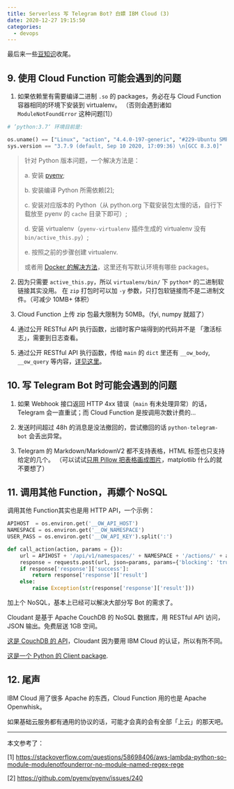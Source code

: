 ```yaml
---
title: Serverless 写 Telegram Bot? 白嫖 IBM Cloud (3)
date: 2020-12-27 19:15:50
categories:
  - devops
---
```


最后来一些[豆知识](https://zh.wikipedia.org/wiki/%E5%86%B7%E7%9F%A5%E8%AD%98)收尾。

<!--more-->


## 9. 使用 Cloud Function 可能会遇到的问题

1. 如果依赖里有需要编译二进制 `.so` 的 packages，务必在与 Cloud Function 容器相同的环境下安装到 virtualenv。
  （否则会遇到诸如 `ModuleNotFoundError` 这种问题[1]）

```python
# ’python:3.7‘ 环境目前是:

os.uname() == ["Linux", "action", "4.4.0-197-generic", "#229-Ubuntu SMP Wed Nov 25 11:05:42 UTC 2020", "x86_64"]
sys.version == "3.7.9 (default, Sep 10 2020, 17:09:36) \n[GCC 8.3.0]"
```

> 针对 Python 版本问题，一个解决方法是：
> 
> a. 安装 [pyenv](https://github.com/pyenv/pyenv);
> 
> b. 安装编译 Python 所需依赖[2];
> 
> c. 安装对应版本的 Python（从 python.org 下载安装包太慢的话，自行下载放至 pyenv 的 `cache` 目录下即可）;
> 
> d. 安装 virtualenv（`pyenv-virtualenv` 插件生成的 virtualenv 没有 `bin/active_this.py`）;
> 
> e. 按照之前的步骤创建 virtualenv.
> 
> 或者用 [Docker 的解决方法](https://github.com/apache/openwhisk/blob/master/docs/actions-python.md#packaging-python-actions-with-a-virtual-environment-in-zip-files)，这里还有写默认环境有哪些 packages。

2. 因为只需要 `active_this.py`，所以 `virtualenv/bin/` 下 `python*` 的二进制软链接其实没用。
  在 `zip` 打包时可以加 `-y` 参数，只打包软链接而不是二进制文件。（可减少 10MB+ 体积）

3. Cloud Function 上传 zip 包最大限制为 50MB。（fyi, numpy 就超了）

4. 通过公开 RESTful API 执行函数，出错时客户端得到的代码并不是 「激活标志」，需要到日志查看。

5. 通过公开 RESTful API 执行函数，传给 `main` 的 `dict` 里还有 `__ow_body`, `__ow_query` 等内容，[详见这里](https://github.com/apache/openwhisk/blob/master/docs/webactions.md#http-context)。

## 10. 写 Telegram Bot 时可能会遇到的问题

1. 如果 Webhook 接口返回 HTTP 4xx 错误（`main` 有未处理异常）的话，Telegram 会一直重试；而 Cloud Function 是按调用次数计费的...

2. 发送时间超过 48h 的消息是没法撤回的，尝试撤回的话 `python-telegram-bot` 会丢出异常。

3. Telegram 的 Markdown/MarkdownV2 都不支持表格，HTML 标签也只支持给定的几个。
  （可以试试[只用 Pillow 把表格画成图片](https://gist.github.com/xiaopc/324acb627e6f1f019ab60b0ec0e355aa)，matplotlib 什么的就不要想了）

<script src="https://gist.github.com/xiaopc/324acb627e6f1f019ab60b0ec0e355aa.js"></script>

## 11. 调用其他 Function，再嫖个 NoSQL

调用其他 Function其实也是用 HTTP API，一个示例：

```python
APIHOST  = os.environ.get('__OW_API_HOST')
NAMESPACE = os.environ.get('__OW_NAMESPACE')
USER_PASS = os.environ.get('__OW_API_KEY').split(':')

def call_action(action, params = {}):
    url = APIHOST + '/api/v1/namespaces/' + NAMESPACE + '/actions/' + action
    response = requests.post(url, json=params, params={'blocking': 'true'}, auth=(USER_PASS[0], USER_PASS[1])).json()
    if response['response']['success']:
        return response['response']['result']
    else:
        raise Exception(str(response['response']['result']))
```

加上个 NoSQL，基本上已经可以解决大部分写 Bot 的需求了。

Cloudant 是基于 Apache CouchDB 的 NoSQL 数据库，用 RESTful API 访问，JSON 输出。免费层送 1GB 空间。

[这是 CouchDB 的 API](https://docs.couchdb.org/en/stable/intro/api.html)，Cloudant 因为要用 IBM Cloud 的认证，所以有所不同。

[这是一个 Python 的 Client package](https://python-cloudant.readthedocs.io/en/stable/cloudant.html).


## 12. 尾声

IBM Cloud 用了很多 Apache 的东西，Cloud Function 用的也是 Apache Openwhisk。

如果基础云服务都有通用的协议的话，可能才会真的会有全部「上云」的那天吧。

* * *

本文参考了：

[1] https://stackoverflow.com/questions/58698406/aws-lambda-python-so-module-modulenotfounderror-no-module-named-regex-rege

[2] https://github.com/pyenv/pyenv/issues/240

